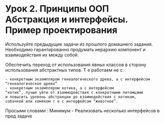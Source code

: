 # Урок 2. Принципы ООП Абстракция и интерфейсы. Пример проектирования

Используйте предыдущие задачи из прошлого домашнего задания. 
Необходимо гарантированно продумать иерархию компонент и 
взаимодействия их между собой.

Обеспечить переход от использования явных классов в сторону 
использования абстрактных типов. Т е работаем не с:

    - конкретным экземпляром генеалогического древа, а с интерфейсом 
    “генеалогическое древо”
    - конкретным экземпляром котика, а с интерфейсом 
    “котик”, лучше уйти от взаимодействия с конкретными питомцами 
    и повысить уровень абстракции до взаимодействия с котиком, 
    собачкой или хомяком т е с интерфейсом “животное”.

Просыми словами : Минимум - Реализовать несколько интерфейсов в пред задаче